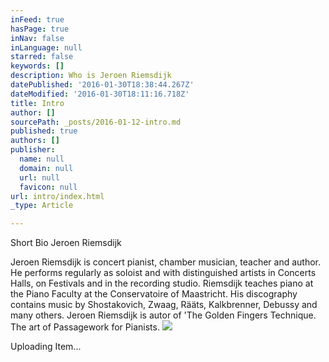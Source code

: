```yaml
---
inFeed: true
hasPage: true
inNav: false
inLanguage: null
starred: false
keywords: []
description: Who is Jeroen Riemsdijk
datePublished: '2016-01-30T18:38:44.267Z'
dateModified: '2016-01-30T18:11:16.718Z'
title: Intro
author: []
sourcePath: _posts/2016-01-12-intro.md
published: true
authors: []
publisher:
  name: null
  domain: null
  url: null
  favicon: null
url: intro/index.html
_type: Article

---
```

Short Bio Jeroen Riemsdijk

Jeroen Riemsdijk is concert pianist, chamber musician, teacher and author. He performs regularly as soloist and with distinguished artists in Concerts Halls, on Festivals and in the recording studio. Riemsdijk teaches piano at the Piano Faculty at the Conservatoire of Maastricht. His discography contains music by Shostakovich, Zwaag, Rääts, Kalkbrenner, Debussy and many others. Jeroen Riemsdijk is autor of 'The Golden Fingers Technique. The art of Passagework for Pianists. ![](https://imgflo.herokuapp.com/graph/vahj1ThiexotieMo/36ea6990f9ec8812c6f8cab2d027233c/passthrough.jpg?height=600&input=https%3A%2F%2Fthe-grid-user-content.s3-us-west-2.amazonaws.com%2F3a08c848-3e53-4ee5-85e2-01060c406a83.jpg)

Uploading Item...